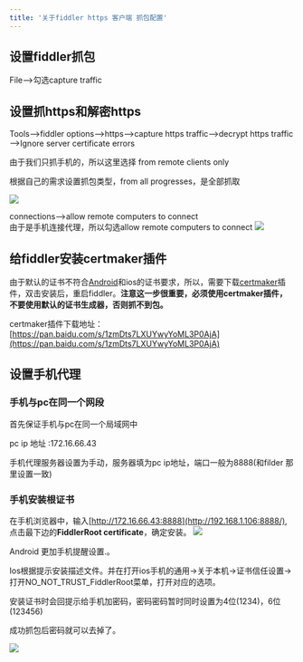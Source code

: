 ```yaml
---
title: '关于fiddler https 客户端 抓包配置'
---   
```

## 设置fiddler抓包

File—–>勾选capture traffic

## 设置抓https和解密https

Tools—–>fiddler options—–>https—–>capture https traffic—->decrypt https traffic—>Ignore server certificate errors

由于我们只抓手机的，所以这里选择 from remote clients only

根据自己的需求设置抓包类型，from all progresses，是全部抓取

![](https://img-blog.csdn.net/20180409093414935)

connections—–>allow remote computers to connect  
由于是手机连接代理，所以勾选allow remote computers to connect
![](https://img-blog.csdn.net/20180409093457841)  

## 给fiddler安装certmaker插件

由于默认的证书不符合[Android](http://lib.csdn.net/base/15)和ios的证书要求，所以，需要下载[certmaker](http://www.telerik.com/fiddler/add-ons)插件，双击安装后，重启fiddler。**注意这一步很重要，必须使用certmaker插件，不要使用默认的证书生成器，否则抓不到包。**

certmaker插件下载地址：[https://pan.baidu.com/s/1zmDts7LXUYwyYoML3P0AjA](https://pan.baidu.com/s/1zmDts7LXUYwyYoML3P0AjA)

## 设置手机代理

### 手机与pc在同一个网段

首先保证手机与pc在同一个局域网中

pc ip 地址 :172.16.66.43

手机代理服务器设置为手动，服务器填为pc ip地址，端口一般为8888(和filder 那里设置一致)

### 手机安装根证书

在手机浏览器中，输入[http://172.16.66.43:8888](http://192.168.1.106:8888/), 点击最下边的**FiddlerRoot certificate**，确定安装。
![](https://img-blog.csdn.net/20180409093602284)  

Android 更加手机提醒设置.。

Ios根据提示安装描述文件。并在打开ios手机的通用->关于本机->证书信任设置->打开NO\_NOT\_TRUST\_FiddlerRoot菜单，打开对应的选项。

安装证书时会回提示给手机加密码，密码密码暂时同时设置为4位(1234)，6位(123456)

成功抓包后密码就可以去掉了。
  

![](https://img-blog.csdn.net/20180409094214794)